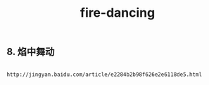 ﻿---
layout: default
title: fire-dancing
---
## 8. 焰中舞动
```

http://jingyan.baidu.com/article/e2284b2b98f626e2e6118de5.html

```
